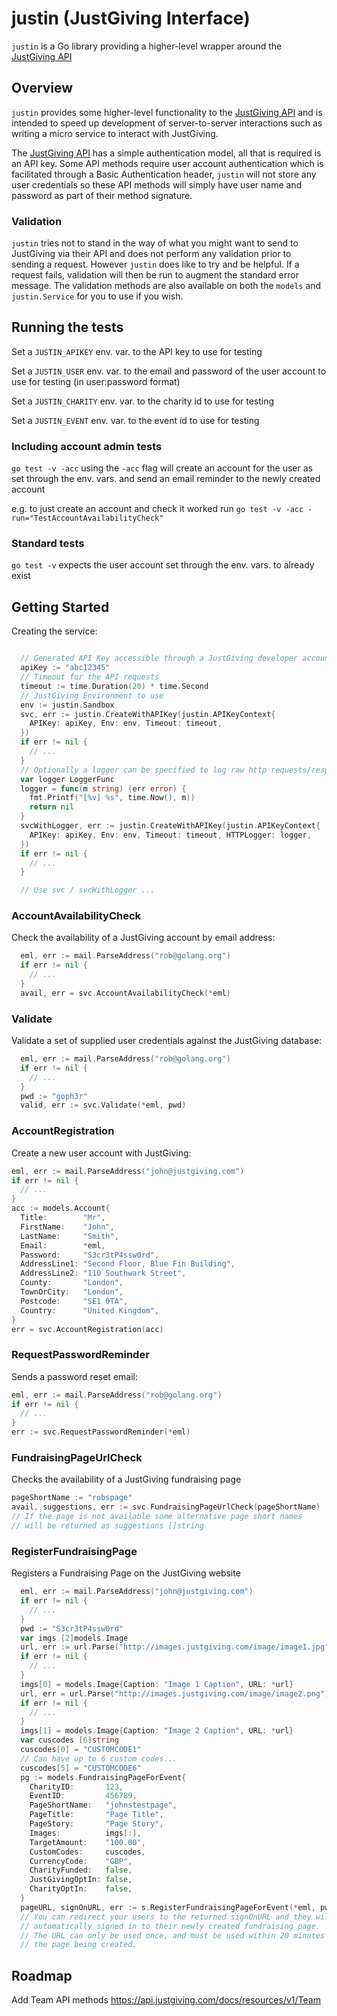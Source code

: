 # justin (JustGiving Interface)

`justin` is a Go library providing a higher-level wrapper around the [JustGiving API](https://api.justgiving.com/docs)

## Overview

`justin` provides some higher-level functionality to the [JustGiving API](https://api.justgiving.com/docs) and is intended to speed up development of server-to-server interactions such as writing a micro service to interact with JustGiving.

The [JustGiving API](https://api.justgiving.com/docs) has a simple authentication model, all that is required is an API key.
Some API methods require user account authentication which is facilitated through a Basic Authentication header, `justin` will not store any user credentials so these API methods will simply have user name and password as part of their method signature.

### Validation

`justin` tries not to stand in the way of what you might want to send to JustGiving via their API and does not perform any validation prior to sending a request. However `justin` does like to try and be helpful. If a request fails, validation will then be run to augment the standard error message. The validation methods are also available on both the `models` and `justin.Service` for you to use if you wish.

## Running the tests

Set a `JUSTIN_APIKEY` env. var. to the API key to use for testing

Set a `JUSTIN_USER` env. var. to the email and password of the user account to use for testing (in user:password format)

Set a `JUSTIN_CHARITY` env. var. to the charity id to use for testing

Set a `JUSTIN_EVENT` env. var. to the event id to use for testing

### Including account admin tests
`go test -v -acc` using the `-acc` flag will create an account for the user as set through the env. vars. and send an email reminder to the newly created account

e.g. to just create an account and check it worked run `go test -v -acc -run="TestAccountAvailabilityCheck"`

### Standard tests
`go test -v` expects the user account set through the env. vars. to already exist

## Getting Started

Creating the service:

```go

  // Generated API Key accessible through a JustGiving developer account
  apiKey := "abc12345"
  // Timeout for the API requests
  timeout := time.Duration(20) * time.Second
  // JustGiving Environment to use
  env := justin.Sandbox
  svc, err := justin.CreateWithAPIKey(justin.APIKeyContext{
    APIKey: apiKey, Env: env, Timeout: timeout,
  })
  if err != nil {
    // ...
  }
  // Optionally a logger can be specified to log raw http requests/responses
  var logger LoggerFunc
  logger = func(m string) (err error) {
    fmt.Printf("[%v] %s", time.Now(), m))
    return nil
  }
  svcWithLogger, err := justin.CreateWithAPIKey(justin.APIKeyContext{
    APIKey: apiKey, Env: env, Timeout: timeout, HTTPLogger: logger,
  })
  if err != nil {
    // ...
  }

  // Use svc / svcWithLogger ...
```

### AccountAvailabilityCheck

Check the availability of a JustGiving account by email address:

```go
  eml, err := mail.ParseAddress("rob@golang.org")
  if err != nil {
    // ...
  }
  avail, err = svc.AccountAvailabilityCheck(*eml)
```

### Validate

Validate a set of supplied user credentials against the JustGiving database:

```go
  eml, err := mail.ParseAddress("rob@golang.org")
  if err != nil {
    // ...
  }
  pwd := "goph3r"
  valid, err := svc.Validate(*eml, pwd)
```

### AccountRegistration

Create a new user account with JustGiving:

```go
eml, err := mail.ParseAddress("john@justgiving.com")
if err != nil {
  // ...
}
acc := models.Account{
  Title:        "Mr",
  FirstName:    "John",
  LastName:     "Smith",
  Email:        *eml,
  Password:     "S3cr3tP4ssw0rd",
  AddressLine1: "Second Floor, Blue Fin Building",
  AddressLine2: "110 Southwark Street",
  County:       "London",
  TownOrCity:   "London",
  Postcode:     "SE1 0TA",
  Country:      "United Kingdom",
}
err = svc.AccountRegistration(acc)
```

### RequestPasswordReminder

Sends a password reset email:

```go
eml, err := mail.ParseAddress("rob@golang.org")
if err != nil {
  // ...
}
err := svc.RequestPasswordReminder(*eml)
```

### FundraisingPageUrlCheck

Checks the availability of a JustGiving fundraising page

```go
pageShortName := "robspage"
avail, suggestions, err := svc.FundraisingPageUrlCheck(pageShortName)
// If the page is not available some alternative page short names
// will be returned as suggestions []string
```


### RegisterFundraisingPage

Registers a Fundraising Page on the JustGiving website
```go
  eml, err := mail.ParseAddress("john@justgiving.com")
  if err != nil {
    // ...
  }
  pwd := "S3cr3tP4ssw0rd"
  var imgs [2]models.Image
  url, err := url.Parse("http://images.justgiving.com/image/image1.jpg")
  if err != nil {
    // ...
  }
  imgs[0] = models.Image{Caption: "Image 1 Caption", URL: *url}
  url, err = url.Parse("http://images.justgiving.com/image/image2.png")
  if err != nil {
    // ...
  }
  imgs[1] = models.Image{Caption: "Image 2 Caption", URL: *url}
  var cuscodes [6]string
  cuscodes[0] = "CUSTOMCODE1"
  // Can have up to 6 custom codes...
  cuscodes[5] = "CUSTOMCODE6"
  pg := models.FundraisingPageForEvent{
    CharityID:       123,
    EventID:         456789,
    PageShortName:   "johnstestpage",
    PageTitle:       "Page Title",
    PageStory:       "Page Story",
    Images:          imgs[:],
    TargetAmount:    "100.00",
    CustomCodes:     cuscodes,
    CurrencyCode:    "GBP",
    CharityFunded:   false,
    JustGivingOptIn: false,
    CharityOptIn:    false,
  }
  pageURL, signOnURL, err := s.RegisterFundraisingPageForEvent(*eml, pwd, pg)
  // You can redirect your users to the returned signOnURL and they will be
  // automatically signed in to their newly created fundraising page.
  // The URL can only be used once, and must be used within 20 minutes of
  // the page being created.
```

## Roadmap
Add Team API methods
https://api.justgiving.com/docs/resources/v1/Team
